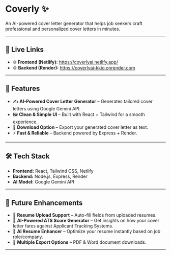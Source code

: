 # Coverly ✨

An AI-powered cover letter generator that helps job seekers craft professional and personalized cover letters in minutes.

---

## 🔗 Live Links

- 🌐 **Frontend (Netlify):** https://coverlyai.netlify.app/  
- ⚙️ **Backend (Render):** https://coverlyai-kkio.onrender.com

---

## 🚀 Features

- ✍️ **AI-Powered Cover Letter Generator** – Generates tailored cover letters using Google Gemini API.  
- 🖼️ **Clean & Simple UI** – Built with React + Tailwind for a smooth experience.  
- 📩 **Download Option** – Export your generated cover letter as text.  
- ⚡ **Fast & Reliable** – Backend powered by Express + Render.

---

## 🛠️ Tech Stack

- **Frontend:** React, Tailwind CSS, Netlify  
- **Backend:** Node.js, Express, Render  
- **AI Model:** Google Gemini API

---

## 🌟 Future Enhancements

- 📄 **Resume Upload Support** – Auto-fill fields from uploaded resumes.  
- 🤖 **AI-Powered ATS Score Generator** – Get insights on how your cover letter fares against Applicant Tracking Systems.  
- 📝 **AI Resume Enhancer** – Optimize your resume instantly based on job role/company.  
- 📂 **Multiple Export Options** – PDF & Word document downloads.

---

